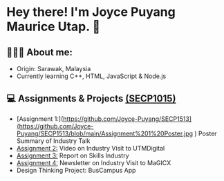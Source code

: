 # Hey there! I'm Joyce Puyang Maurice Utap. 👋

## 💁🏻‍♀️ About me: 
  - Origin: Sarawak, Malaysia
  - Currently learning C++, HTML, JavaScript & Node.js

## 💻 Assignments & Projects [(SECP1015)]()
  - [Assignment 1:](https://github.com/Joyce-Puyang/SECP1513](https://github.com/Joyce-Puyang/SECP1513/blob/main/Assignment%201%20Poster.jpg ) Poster Summary of Industry Talk
  - [Assignment 2:](https://drive.google.com/file/d/1lzgsRV7pNt5iDBFuC1pzqf6I-4sCaKSC/view?usp=sharing) Video on Industry Visit to UTMDigital
  - [Assignment 3:](https://github.com/Joyce-Puyang/SECP1513/blob/main/Assignment%203.pdf) Report on Skills Industry 
  - [Assignment 4:](https://github.com/Joyce-Puyang/SECP1513/blob/main/Assignment%204%20Newsletter.pdf) Newsletter on Industry Visit to MaGICX
  - Design Thinking Project: BusCampus App


   

